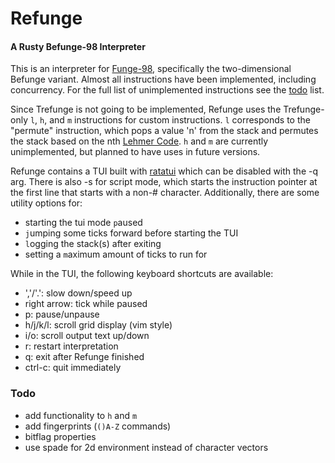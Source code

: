 # Refunge

#### A Rusty Befunge-98 Interpreter

This is an interpreter for [Funge-98](https://github.com/catseye/Funge-98/blob/master/doc/funge98.markdown), specifically the two-dimensional Befunge variant.
Almost all instructions have been implemented, including concurrency. For the full list of unimplemented instructions see the [todo](#todo) list.

Since Trefunge is not going to be implemented, Refunge uses the Trefunge-only `l`, `h`, and `m` instructions for custom instructions.
`l` corresponds to the "permute" instruction, which pops a value 'n' from the stack
and permutes the stack based on the nth [Lehmer Code](https://en.wikipedia.org/wiki/Lehmer_code).
`h` and `m` are currently unimplemented, but planned to have uses in future versions.

Refunge contains a TUI built with [ratatui](https://crates.io/crates/ratatui) which can be disabled with the -q arg.
There is also -s for script mode, which starts the instruction pointer at the first line that starts with a non-# character.
Additionally, there are some utility options for:

- starting the tui mode `p`aused
- `j`umping some ticks forward before starting the TUI
- `l`ogging the stack(s) after exiting
- setting a `m`aximum amount of ticks to run for

While in the TUI, the following keyboard shortcuts are available:

- ','/'.': slow down/speed up
- right arrow: tick while paused
- p: pause/unpause
- h/j/k/l: scroll grid display (vim style)
- i/o: scroll output text up/down
- r: restart interpretation
- q: exit after Refunge finished
- ctrl-c: quit immediately

### Todo

- add functionality to `h` and `m`
- add fingerprints (`()A-Z` commands)
- bitflag properties
- use spade for 2d environment instead of character vectors
